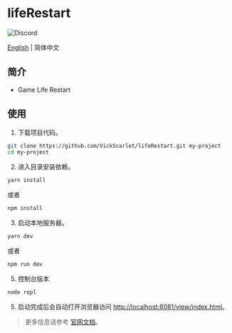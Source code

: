 # lifeRestart

![Discord](https://img.shields.io/discord/883382868427014255?color=%23FEE75C&label=Discord&logo=discord&logoColor=white&style=for-the-badge)

[English](./README.md) | 简体中文

## 简介

- Game Life Restart

## 使用

1. 下载项目代码。

```bash
git clone https://github.com/VickScarlet/lifeRestart.git my-project
cd my-project
```

2. 进入目录安装依赖。

```bash
yarn install
```

或者

```bash
npm install
```

3. 启动本地服务器。

```bash
yarn dev
```

或者

```bash
npm run dev
```

5. 控制台版本

```bash
node repl
```

5. 启动完成后会自动打开浏览器访问 [http://localhost:8081/view/index.html](http://localhost:8081/view/index.html)。

> 更多信息请参考 [官网文档](https://liferestart.syaro.io/)。
